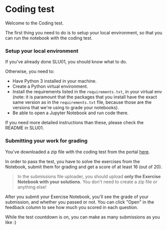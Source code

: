 # Coding test


Welcome to the Coding test.

The first thing you need to do is to setup your local environment, so that you can run the notebook with the coding test.


### Setup your local environment

If you've already done SLU01, you should know what to do.

Otherwise, you need to:
* Have Python 3 installed in your machine.
* Create a Python virtual environment.
* Install the requirements listed in the `requirements.txt`, in your virtual env (note: it is paramount that the packages that you install have the exact same version as in the `requirements.txt` file, because those are the versions that we're using to grade your notebooks).
* Be able to open a Jupyter Notebook and run code there.

If you need more detailed instructions than these, please check the README in SLU01.


### Submitting your work for grading

You've downloaded a zip file with the coding test from the portal [here](https://admissions.lisbondatascience.org/candidate/coding-test).

In order to pass the test, you have to solve the exercises from the Notebook, submit them for grading and get a score of at least 16 (out of 20).

> In the submissions file uploader, you should upload **only the Exercise Notebook with your solutions**. You don't need to create a zip file or anything else!

After you submit your Exercise Notebook, you'll see the grade of your submission, and whether you passed or not.
You can click "Open" in the feedback column to see how much you scored in each question.

While the test countdown is on, you can make as many submissions as you like :)

